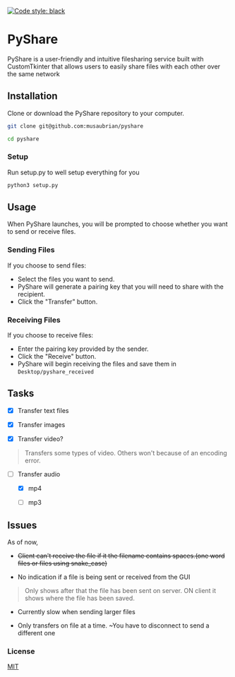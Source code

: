 [![Code style: black](https://img.shields.io/badge/code%20style-black-000000.svg)](https://github.com/psf/black)
# PyShare
PyShare is a user-friendly and intuitive filesharing service built with CustomTkinter that allows users to easily share files with each other over the same network

## Installation

Clone or download the PyShare repository to your computer.

```sh
git clone git@github.com:musaubrian/pyshare

cd pyshare
```

### Setup

Run setup.py to well setup everything for you

```sh
python3 setup.py
```

## Usage

When PyShare launches, you will be prompted to choose whether you want to send or receive files.

### Sending Files

If you choose to send files:

- Select the files you want to send.
- PyShare will generate a pairing key that you will need to share with the recipient.
- Click the "Transfer" button.

### Receiving Files

If you choose to receive files:

- Enter the pairing key provided by the sender.
- Click the "Receive" button.
- PyShare will begin receiving the files and save them in `Desktop/pyshare_received`

## Tasks

- [x] Transfer text files

- [x] Transfer images

- [x] Transfer video?
> Transfers some types of video.
> Others won't because of an encoding error.

- [ ] Transfer audio
    - [x] mp4

    - [ ] mp3

## Issues

As of now,

- ~~Client can't receive the file if it the filename contains spaces.(one word files or files using snake_case)~~

- No indication if a file is being sent or received from the GUI
> Only shows after that the file has been sent on server. ON client it shows where the file has been saved.

- Currently slow when sending larger files

- Only transfers on file at a time. ~You have to disconnect to send a different one

### License

[MIT](./License)
